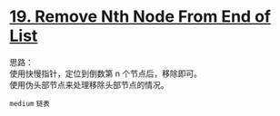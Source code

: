 # [19. Remove Nth Node From End of List](https://leetcode.com/problems/remove-nth-node-from-end-of-list/)

思路：  
使用快慢指针，定位到倒数第 n 个节点后，移除即可。  
使用伪头部节点来处理移除头部节点的情况。

`medium` `链表`
